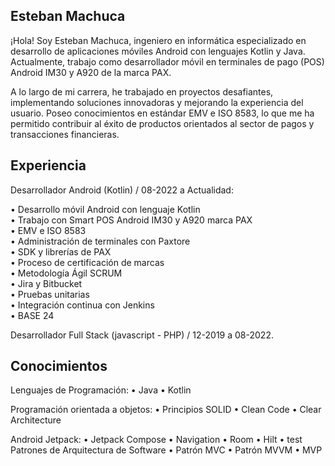 
## Esteban Machuca

¡Hola! Soy Esteban Machuca, ingeniero en informática especializado en desarrollo de aplicaciones móviles Android con lenguajes Kotlin y Java. Actualmente, trabajo como desarrollador móvil en terminales de pago (POS) Android IM30 y A920 de la marca PAX.

A lo largo de mi carrera, he trabajado en proyectos desafiantes, implementando soluciones innovadoras y mejorando la experiencia del usuario. Poseo conocimientos en estándar EMV e ISO 8583, lo que me ha permitido contribuir al éxito de productos orientados al sector de pagos y transacciones financieras.

## Experiencia

Desarrollador Android (Kotlin) / 08-2022 a Actualidad: 

•	Desarrollo móvil Android con lenguaje Kotlin  
•	Trabajo con Smart POS Android IM30 y A920 marca PAX  
•	EMV e ISO 8583  
•	Administración de terminales con Paxtore  
•	SDK y librerías de PAX  
•	Proceso de certificación de marcas  
•	Metodología Ágil SCRUM  
•	Jira y Bitbucket  
•	Pruebas unitarias  
•	Integración continua con Jenkins  
•	BASE 24  

Desarrollador Full Stack (javascript - PHP) / 12-2019 a 08-2022.

## Conocimientos

Lenguajes de Programación:
•	Java
•	Kotlin

Programación orientada a
 objetos:
•	Principios SOLID
•	Clean Code
•	Clear Architecture

Android Jetpack:
•	Jetpack Compose
•	Navigation
•	Room
•	Hilt
•	test	Patrones de Arquitectura de Software
•	Patrón MVC
•	Patrón MVVM
•	MVP

<!-- ejemplo de gregar una imagen como icono, debo agregar directorio y agregar un svg luego la ruta correspondiente en src <img src="https://raw.githubusercontent.com/DennisHartrampf/DennisHartrampf/master/img/java.svg" alt="" height="20"> -->
